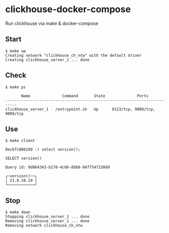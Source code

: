 # clickhouse-docker-compose
Run clickhouse via make & docker-compose

## Start
```
$ make up
Creating network "clickhouse_ch_ntw" with the default driver
Creating clickhouse_server_1 ... done
```

## Check
```
$ make ps

       Name              Command       State              Ports
---------------------------------------------------------------------------
clickhouse_server_1   /entrypoint.sh   Up      8123/tcp, 9000/tcp, 9009/tcp
```

## Use
```
$ make client

0ecbfc806199 :) select version();

SELECT version()

Query id: 9d864343-b178-4c66-89b8-0477547150d9

┌─version()──┐
│ 21.8.10.19 │
└────────────┘
```

## Stop
```
$ make down
Stopping clickhouse_server_1 ... done
Removing clickhouse_server_1 ... done
Removing network clickhouse_ch_ntw
```
